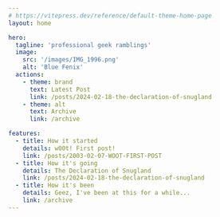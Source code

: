 ```yaml
---
# https://vitepress.dev/reference/default-theme-home-page
layout: home

hero:
  tagline: 'professional geek ramblings'
  image:
    src: '/images/IMG_1996.png'
    alt: 'Blue Fenix'
  actions:
    - theme: brand
      text: Latest Post
      link: /posts/2024-02-18-the-declaration-of-snugland
    - theme: alt
      text: Archive
      link: /archive

features:
  - title: How it started
    details: w00t! First post!
    link: /posts/2003-02-07-WOOT-FIRST-POST
  - title: How it's going
    details: The Declaration of Snugland
    link: /posts/2024-02-18-the-declaration-of-snugland
  - title: How it's been
    details: Geez, I've been at this for a while...
    link: /archive
---
```


<style>
img.VPImage.image-src {
  border-radius: 50%;
  padding: 0.95rem;
}

.VPHero::before {
  content: url('/images/header_transparent.png');
  max-width: 100%;
  height: auto;
}

@media (max-width: 768px) {
  .VPHero::before {
    content: url('/images/header_transparent_mobile.png');
  }
}
</style>
